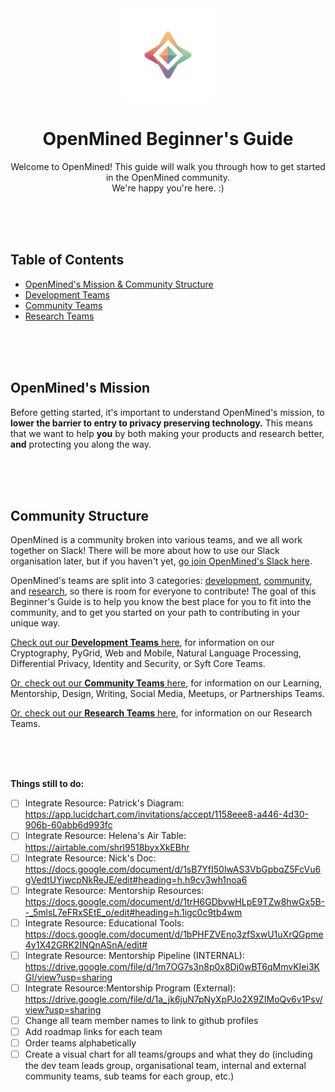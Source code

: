 
<div align="center">
  <img alt="OpenMined Logo" src="/images/logo.png">
  <h1><strong>OpenMined Beginner's Guide</strong></h1>
  <p>Welcome to OpenMined! This guide will walk you through how to get started in the OpenMined community.<br>We're happy you're here. :)</p>
</div>

<br><br><br>

## Table of Contents
- [OpenMined's Mission & Community Structure](#openmineds-mission)
- [Development Teams](Development-Teams.md)
- [Community Teams](Community-Teams.md)
- [Research Teams](Research-Teams.md)

<br><br><br>

## OpenMined's Mission

Before getting started, it's important to understand OpenMined's mission, to
**lower the barrier to entry to privacy preserving technology.** This means that we want to help **you** by both making your products and research better, **and** protecting you along the way.

<br><br><br>

## Community Structure

OpenMined is a community broken into various teams, and we all work together on Slack! There will be more about how to use our Slack organisation later, but if you haven't yet, [go join OpenMined's Slack here](slack.openmined.org). 

OpenMined's teams are split into 3 categories: [development](Development-Teams.md), [community](Community-Teams.md), and [research](Research-Teams.md), so there is room for everyone to contribute! The goal of this Beginner's Guide is to help you know the best place for you to fit into the community, and to get you started on your path to contributing in your unique way.

[Check out our **Development Teams** here](Development-Teams.md), for information on our Cryptography, PyGrid, Web and Mobile, Natural Language Processing, Differential Privacy, Identity and Security, or Syft Core Teams.

[Or, check out our **Community Teams** here](Community-Teams.md), for information on our Learning, Mentorship, Design, Writing, Social Media, Meetups, or Partnerships Teams.

[Or, check out our **Research Teams** here](Research-Teams.md), for information on our Research Teams.


<br><br><br>


**Things still to do:**
- [ ] Integrate Resource:  Patrick's Diagram:  https://app.lucidchart.com/invitations/accept/1158eee8-a446-4d30-906b-60abb6d993fc
- [ ] Integrate Resource:  Helena's Air Table:  https://airtable.com/shrl9518byxXkEBhr
- [ ] Integrate Resource:  Nick's Doc:  https://docs.google.com/document/d/1sB7YfI50lwAS3VbGpbqZ5FcVu6gVedtUYjwcpNkReJE/edit#heading=h.h9cv3wh1noa6 
- [ ] Integrate Resource:  Mentorship Resources:  https://docs.google.com/document/d/1trH6GDbvwHLpE9TZw8hwGx5B--_5mlsL7eFRxSEtE_o/edit#heading=h.1igc0c9tb4wm 
- [ ] Integrate Resource:  Educational Tools:  https://docs.google.com/document/d/1bPHFZVEno3zfSxwU1uXrQGpme4y1X42GRK2INQnASnA/edit# 
- [ ] Integrate Resource:  Mentorship Pipeline (INTERNAL):  https://drive.google.com/file/d/1m7OG7s3n8p0x8Dj0wBT6qMmvKIei3KGl/view?usp=sharing 
- [ ] Integrate Resource:Mentorship Program (External):  https://drive.google.com/file/d/1a_jk6juN7pNyXpPJo2X9ZIMoQv6v1Psv/view?usp=sharing
- [ ] Change all team member names to link to github profiles
- [ ] Add roadmap links for each team
- [ ] Order teams alphabetically
- [ ] Create a visual chart for all teams/groups and what they do (including the dev team leads group, organisational team, internal and external community teams, sub teams for each group, etc.)
